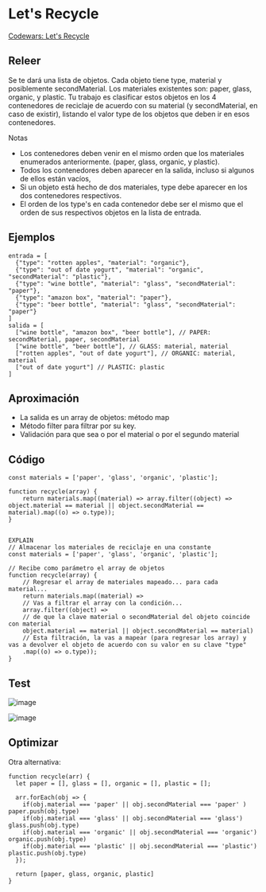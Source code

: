 # Let's Recycle

[Codewars: Let's Recycle](https://www.codewars.com/kata/5b6db1acb118141f6b000060/train/javascript)

## Releer

Se te dará una lista de objetos. Cada objeto tiene type, material y posiblemente secondMaterial. Los materiales existentes son: paper, glass, organic, y plastic. Tu trabajo es clasificar estos objetos en los 4 contenedores de reciclaje de acuerdo con su material (y secondMaterial, en caso de existir), listando el valor type de los objetos que deben ir en esos contenedores.

Notas

- Los contenedores deben venir en el mismo orden que los materiales enumerados anteriormente. (paper, glass, organic, y plastic).
- Todos los contenedores deben aparecer en la salida, incluso si algunos de ellos están vacíos,
- Si un objeto está hecho de dos materiales, type debe aparecer en los dos contenedores respectivos.
- El orden de los type's en cada contenedor debe ser el mismo que el orden de sus respectivos objetos en la lista de entrada.

## Ejemplos

```
entrada = [
  {"type": "rotten apples", "material": "organic"},
  {"type": "out of date yogurt", "material": "organic", "secondMaterial": "plastic"},
  {"type": "wine bottle", "material": "glass", "secondMaterial": "paper"},
  {"type": "amazon box", "material": "paper"},
  {"type": "beer bottle", "material": "glass", "secondMaterial": "paper"}
]
salida = [
  ["wine bottle", "amazon box", "beer bottle"], // PAPER: secondMaterial, paper, secondMaterial
  ["wine bottle", "beer bottle"], // GLASS: material, material
  ["rotten apples", "out of date yogurt"], // ORGANIC: material, material
  ["out of date yogurt"] // PLASTIC: plastic
]
```

## Aproximación

- La salida es un array de objetos: método map
- Método filter para filtrar por su key.
- Validación para que sea o por el material o por el segundo material

## Código
```
const materials = ['paper', 'glass', 'organic', 'plastic'];

function recycle(array) {
    return materials.map((material) => array.filter((object) => object.material == material || object.secondMaterial == material).map((o) => o.type));
}


EXPLAIN
// Almacenar los materiales de reciclaje en una constante
const materials = ['paper', 'glass', 'organic', 'plastic'];

// Recibe como parámetro el array de objetos
function recycle(array) {
    // Regresar el array de materiales mapeado... para cada material...
    return materials.map((material) => 
    // Vas a filtrar el array con la condición...
    array.filter((object) => 
    // de que la clave material o secondMaterial del objeto coincide con material
    object.material == material || object.secondMaterial == material)
    // Esta filtración, la vas a mapear (para regresar los array) y vas a devolver el objeto de acuerdo con su valor en su clave "type"
    .map((o) => o.type));
}

```

## Test

![image](https://github.com/thatmare/mycodegym/assets/113146161/268662b7-bf4d-4401-8bcb-698ad09d19f8)

![image](https://github.com/thatmare/mycodegym/assets/113146161/56f30ec0-5222-4201-9b72-6c2fc7da6e20)


## Optimizar

Otra alternativa:

```
function recycle(arr) {
  let paper = [], glass = [], organic = [], plastic = [];

  arr.forEach(obj => {  
    if(obj.material === 'paper' || obj.secondMaterial === 'paper' ) paper.push(obj.type)
    if(obj.material === 'glass' || obj.secondMaterial === 'glass') glass.push(obj.type)
    if(obj.material === 'organic' || obj.secondMaterial === 'organic') organic.push(obj.type)
    if(obj.material === 'plastic' || obj.secondMaterial === 'plastic') plastic.push(obj.type)
  });

  return [paper, glass, organic, plastic]
}
```
